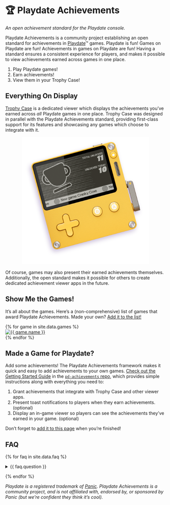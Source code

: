 ---
---

# 🏆 Playdate Achievements

_An open achievement standard for the Playdate console._

Playdate Achievements is a community project establishing an open standard for achievements in [Playdate](https://play.date)™ games. Playdate is fun! Games on Playdate are fun! Achievements in games on Playdate are fun! Having a standard ensures a consistent experience for players, and makes it possible to view achievements earned across games in one place.

1. Play Playdate games!
2. Earn achievements!
3. View them in your Trophy Case!

## Everything On Display

[Trophy Case](https://github.com/gurtt/trophy-case) is a dedicated viewer which displays the achievements you’ve earned across _all_ Playdate games in one place. Trophy Case was designed in parallel with the Playdate Achievements standard, providing first-class support for its features and showcasing any games which choose to integrate with it.

<div align="center">
	<img src="./images/viewers/trophy-case-pd.png" width="400"/>
</div>

Of course, games may also present their earned achievements themselves. Additionally, the open standard makes it possible for others to create dedicated achievement viewer apps in the future.

## Show Me the Games!

It’s all about the games. Here’s a (non-comprehensive) list of games that award Playdate Achievements. Made your own? [Add it to the list!](https://github.com/PlaydateSquad/pd-achievements#contributing)

<div class="game-grid">
	{% for game in site.data.games %}
	<div class="game">
		<a href="{{ game.url }}">
			<img src="{{ game.image }}" alt="{{ game.name }}" title="{{ game.name }}" width="400"/>
		</a>
	</div>
	{% endfor %}
</div>

<!--a href="https://play.date/games/bona-fido/">
	<img src="https://media-cdn.play.date/media/games/374881/IMG_3666.gif" alt="Bona Fido" title="Bona Fido" width="400"/>
</a>
<a href="https://play.date/games/cranky-cove/">
	<img src="https://media-cdn.play.date/media/games/377192/cranky_cove_banner_small_noalpha_6YTos8R.png" alt="Cranky Cove"  title="Cranky Cove" width="400"/>
</a>
<a href="https://play.date/games/first-in-line/">
	<img src="https://media-cdn.play.date/media/games/318634/web_small.gif" alt="First in… Line?" title="First in… Line?" width="400"/>
</a>
<a href="https://play.date/games/hexa/">
	<img src="https://media-cdn.play.date/media/games/345269/web_small.gif" alt="Hexa" title="Hexa" width="400"/>
</a>
<a href="https://play.date/games/rowbot-rally/">
	<img src="https://media-cdn.play.date/media/games/243372/Web_Small.gif" alt="Rowbot Rally" title="Rowbot Rally" width="400"/>
</a>
<a href="https://play.date/games/xtris/">
	<img src="https://media-cdn.play.date/media/games/375945/web-cover-small.png" alt="Xtris" title="Xtris" width="400"/>
</a-->

## Made a Game for Playdate?

Add some achievements! The Playdate Achievements framework makes it quick and easy to add achievements to your own games. [Check out the Getting Started Guide](https://github.com/PlaydateSquad/pd-achievements/blob/main/README.md) in the [`pd-achievements` repo](https://github.com/PlaydateSquad/pd-achievements), which provides simple instructions along with everything you need to:

1. Grant achievements that integrate with Trophy Case and other viewer apps.
2. Present toast notifications to players when they earn achievements. (optional)
3. Display an in-game viewer so players can see the achievements they’ve earned in your game. (optional)

Don’t forget to [add it to this page](https://github.com/PlaydateSquad/pd-achievements#contributing) when you’re finished!

## FAQ

{% for faq in site.data.faq %}

<details><summary>{{ faq.question }}</summary>{{ faq.answer }}</details>

{% endfor %}

<!--
<details><summary><b>What games support it?</b></summary>

You scrolled too fast! [Check out the growing list of games](#show-me-the-games) that offer Playdate Achievements above.

</details>

<details><summary><b>How does it work?</b></summary>

Playdate Achievements takes advantage of the `Shared/` folder that Playdate makes available to all games. By establishing an open standard for achievements, games can record available and earned achievements in dedicated subfolders which any other game or viewer app can read. This enables apps like [Trophy Case](https://github.com/gurtt/trophy-case) to present an aggregated list of all achievements earned across games.

</details>

<details><summary><b>Does it support non-Catalog games?</b></summary>

Yes! Playdate Achievements is an open standard available to _all_ games regardless of whether they’ve been accepted to Catalog or their distribution method. Games hosted on [itch.io]() or your own site are absolutely welcome and fully supported.

</details>

<details><summary><b>Does it work with games made in Pulp?</b></summary>

[Pulp](https://play.date/pulp/) games don't have access to the `Shared/` folder or Lua code libraries, and therefore aren’t compatible with Playdate Achievements. However, you may be able to integrate the library after using [Pulp Mill](https://github.com/nstbayless/pulp-to-lua), a Pulp-to-Lua transpiler.

</details>

<details><summary><b>How can I add Playdate Achievements to my game?</b></summary>

Check out our [getting started guide](https://github.com/PlaydateSquad/pd-achievements/blob/main/README.md) in the [`pd-achievements`](https://github.com/PlaydateSquad/pd-achievements) repo on GitHub.

</details>

<details><summary><b>Can I add my game to this page?</b></summary>

All games that integrate Playdate Achievements are welcome! [Open a pull request](https://github.com/PlaydateSquad/pd-achievements/compare) to add your game to the list and a member of the community will review and merge the changes.

</details>

<details><summary><b>How do I report a bug?</b></summary>

All framework development occurs in the [`pd-achievements`](https://github.com/PlaydateSquad/pd-achievements) repo on GitHub. Please open an issue to report any bugs you find. If you find bugs in the Trophy Case viewer app, report them in the separate [`trophy-case`](https://github.com/gurtt/trophy-case) repo.

</details>

<details><summary><b>I already implemented my own achievements system—what should I do?</b></summary>

That’s awesome! It’s up to you whether to add support for Playdate Achievements (but we urge you to consider it). The more games that support it, the better it is for the community and the more fun it is for players, who can view all the achievements they've earned together in one place. We've designed the open standard with the goal of supporting most types of achievements, and you can integrate support for Playdate Achievements in parallel with your own implementation, so the cost of migration is low.

</details>

<details><summary><b>Cool, but can it do…? (What if it doesn’t support the features I want?)</b></summary>

We believe strongly in creating a shared open standard suitable for _all_ Playdate games. The more games that support it, the better the experience for players and the better for the Playdate community as a whole. We need to strike a balance between simplicity (so it’s easy for anyone to integrate) and capability (so that it serves the needs of most games/devs).

If you have ideas for achievements which can’t be…ahem, _achieved_… using the current standard, [join the discussion on Discord](https://discord.com/channels/675983554655551509/1213250459851292713) or [open an issue](https://github.com/PlaydateSquad/pd-achievements/issues/new) (or [a pull request](https://github.com/PlaydateSquad/pd-achievements/compare)) in GitHub. Be sure to include a summary of the idea and a clear explanation of the use case it serves. Ideas are more likely to be accepted when they are backwards compatible with the current standard, making them opt-in for those already using Playdate Achievements.

We can’t guarantee all ideas will be accepted, but we absolutely want to hear from you so we can make the standard as effective as possible for everyone in the community, developers and players alike.

</details>

<details><summary><b>How can I contribute?</b></summary>

Fix a bug? Have feature ideas? Want to help make this page awesome? Regardless of your background and skill set, we welcome members of the community to help us make Playdate Achievements the best it can be. Peruse the [`pd-achievements`](https://github.com/PlaydateSquad/pd-achievements) repo on GitHub and [join the discussion in the Playdate Squad Discord](https://discord.com/channels/675983554655551509/1213250459851292713) to get involved.

</details>
-->

_Playdate is a registered trademark of [Panic](https://panic.com/). Playdate Achievements is a community project, and is not affiliated with, endorsed by, or sponsored by Panic (but we’re confident they think it’s cool)._
